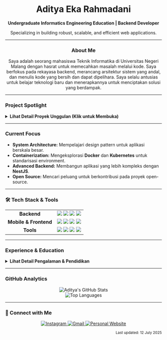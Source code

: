 <div align="center">
  <h1>Aditya Eka Rahmadani</h1>
  <p>
    <b>Undergraduate Informatics Engineering Education | Backend Developer</b>
  </p>
  <p>
    Specializing in building robust, scalable, and efficient web applications.
  </p>
</div>

---

### <p align="center">About Me</p>

<p align="center">
  Saya adalah seorang mahasiswa Teknik Informatika di Universitas Negeri Malang dengan hasrat untuk memecahkan masalah melalui kode. Saya berfokus pada rekayasa backend, merancang arsitektur sistem yang andal, dan menulis kode yang bersih dan dapat dipelihara. Saya selalu antusias untuk belajar teknologi baru dan menerapkannya untuk menciptakan solusi yang berdampak.
</p>

---

### Project Spotlight

<details>
  <summary><b>Lihat Detail Proyek Unggulan (Klik untuk Membuka)</b></summary>
  <br>

  ### CalmQuest
  Sebuah platform web inovatif untuk asesmen kesehatan mental, memanfaatkan kecerdasan buatan (Google's Gemini AI) untuk memberikan analisis dan feedback yang personal.
  <p>
    <b>Tech Stack:</b><br>
    <img src="https://img.shields.io/badge/Next.js-000000?style=for-the-badge&logo=next.js&logoColor=white" />
    <img src="https://img.shields.io/badge/Gemini_AI-4A89F3?style=for-the-badge&logo=google&logoColor=white" />
    <img src="https://img.shields.io/badge/TypeScript-3178C6?style=for-the-badge&logo=typescript&logoColor=white" />
  </p>

  ### CodeIN
  Platform e-learning interaktif untuk belajar pemrograman. Dilengkapi dengan *online code editor* yang mendukung berbagai bahasa, memungkinkan siswa untuk langsung praktik dan menguji kode di dalam website.
  <p>
    <b>Tech Stack:</b><br>
    <img src="https://img.shields.io/badge/Laravel-FF2D20?style=for-the-badge&logo=laravel&logoColor=white" />
    <img src="https://img.shields.io/badge/PHP-777BB4?style=for-the-badge&logo=php&logoColor=white" />
  </p>

  ### SIP (Sistem Informasi Pelaporan)
  Aplikasi web untuk pelaporan kerusakan fasilitas kampus. Memungkinkan mahasiswa dan staf melaporkan kerusakan secara online, yang kemudian dikelola oleh admin melalui backend terpisah.
  <p>
    <b>Tech Stack:</b><br>
    <img src="https://img.shields.io/badge/Next.js-000000?style=for-the-badge&logo=next.js&logoColor=white" />
    <img src="https://img.shields.io/badge/Express.js-000000?style=for-the-badge&logo=express&logoColor=white" />
    <img src="https://img.shields.io/badge/MySQL-4479A1?style=for-the-badge&logo=mysql&logoColor=white" />
  </p>

  ### Sikacling-Cucisepatu
  Aplikasi web manajemen untuk layanan pencucian sepatu, dirancang untuk mengelola pesanan, melacak status pengerjaan, dan data pelanggan secara efisien dari satu dasbor.
  <p>
    <b>Tech Stack:</b><br>
    <img src="https://img.shields.io/badge/Next.js-000000?style=for-the-badge&logo=next.js&logoColor=white" />
    <img src="https://img.shields.io/badge/Supabase-3FCF8E?style=for-the-badge&logo=supabase&logoColor=white" />
  </p>

  ### Smart Ndelik v5.0
  Aplikasi mobile berbasis React Native yang terintegrasi dengan model deteksi objek (YOLOv5) untuk klasifikasi biji kopi. Data hasil deteksi dikirim melalui protokol MQTT.
  <p>
    <b>Tech Stack:</b><br>
    <img src="https://img.shields.io/badge/React_Native-20232A?style=for-the-badge&logo=react&logoColor=61DAFB" />
    <img src="https://img.shields.io/badge/Firebase-FFCA28?style=for-the-badge&logo=firebase&logoColor=black" />
    <img src="https://img.shields.io/badge/MQTT-660066?style=for-the-badge" />
  </p>

  ### Greenovate-Energy
  Profil perusahaan modern dan responsif untuk Greenovate-Energy, menampilkan informasi perusahaan, layanan, dan portofolio dengan desain yang bersih dan profesional.
  <p>
    <b>Tech Stack:</b><br>
    <img src="https://img.shields.io/badge/Next.js-000000?style=for-the-badge&logo=next.js&logoColor=white" />
    <img src="https://img.shields.io/badge/Tailwind_CSS-06B6D4?style=for-the-badge&logo=tailwindcss&logoColor=white" />
  </p>
</details>

---

### Current Focus
-   **System Architecture:** Mempelajari design pattern untuk aplikasi berskala besar.
-   **Containerization:** Mengeksplorasi **Docker** dan **Kubernetes** untuk standarisasi environment.
-   **Advanced Backend:** Membangun aplikasi yang lebih kompleks dengan **NestJS**.
-   **Open Source:** Mencari peluang untuk berkontribusi pada proyek open-source.

---

### 🛠️ Tech Stack & Tools

<div align="center">
  <table>
    <tr>
      <td align="center"><b>Backend</b></td>
      <td>
        <img src="https://img.shields.io/badge/PHP-777BB4?style=for-the-badge&logo=php&logoColor=white" />
        <img src="https://img.shields.io/badge/Laravel-FF2D20?style=for-the-badge&logo=laravel&logoColor=white" />
        <img src="https://img.shields.io/badge/Node.js-339933?style=for-the-badge&logo=node.js&logoColor=white" />
        <img src="https://img.shields.io/badge/MySQL-4479A1?style=for-the-badge&logo=mysql&logoColor=white" />
      </td>
    </tr>
    <tr>
      <td align="center"><b>Mobile & Frontend</b></td>
      <td>
        <img src="https://img.shields.io/badge/React_Native-20232A?style=for-the-badge&logo=react&logoColor=61DAFB" />
        <img src="https://img.shields.io/badge/JavaScript-F7DF1E?style=for-the-badge&logo=javascript&logoColor=black" />
        <img src="https://img.shields.io/badge/HTML5-E34F26?style=for-the-badge&logo=html5&logoColor=white" />
        <img src="https://img.shields.io/badge/CSS3-1572B6?style=for-the-badge&logo=css3&logoColor=white" />
      </td>
    </tr>
    <tr>
      <td align="center"><b>Tools</b></td>
      <td>
        <img src="https://img.shields.io/badge/Git-F05032?style=for-the-badge&logo=git&logoColor=white" />
        <img src="https://img.shields.io/badge/GitHub-181717?style=for-the-badge&logo=github&logoColor=white" />
        <img src="https://img.shields.io/badge/Docker-2496ED?style=for-the-badge&logo=docker&logoColor=white" />
        <img src="https://img.shields.io/badge/Postman-FF6C37?style=for-the-badge&logo=Postman&logoColor=white" />
      </td>
    </tr>
  </table>
</div>

---

### Experience & Education

<details>
  <summary><b>Lihat Detail Pengalaman & Pendidikan</b></summary>
  
  ### Pengalaman
  **Backend Developer (Internship)** @ **DBT TELKOM**
  - Mengimplementasikan RESTful API untuk melayani kebutuhan data aplikasi klien.
  - Bertanggung jawab atas alur data, otentikasi, dan otorisasi.
  - Bekerja sama dengan tim frontend untuk memastikan integrasi.

  ### Pendidikan
  - **Universitas Negeri Malang** | S1 Pendidikan Teknik Informatika _(2023 - Sekarang)_
  - **SMK Telkom Purwokerto** | Rekayasa Perangkat Lunak _(Lulus 2023)_
</details>

---

### GitHub Analytics

<div align="center">
  <img src="https://github-readme-stats.vercel.app/api?username=aditya27t&show_icons=true&theme=github_dark&hide_border=true&include_all_commits=true&count_private=true" alt="Aditya's GitHub Stats" />
  <br/>
  <img src="https://github-readme-stats.vercel.app/api/top-langs/?username=aditya27t&layout=compact&theme=github_dark&hide_border=true" alt="Top Languages" />
</div>

---

### 🔗 Connect with Me

<p align="center">
  <a href="https://instagram.com/rahmadan_2912" target="_blank">
    <img src="https://img.shields.io/badge/Instagram-E4405F?style=for-the-badge&logo=instagram&logoColor=white" alt="Instagram"/>
  </a>
  <a href="mailto:aditpoetra25@gmail.com">
    <img src="https://img.shields.io/badge/Gmail-D14836?style=for-the-badge&logo=gmail&logoColor=white" alt="Gmail"/>
  </a>
  <a href="http://profile-svelte-learn.vercel.app" target="_blank">
    <img src="https://img.shields.io/badge/Website-333333?style=for-the-badge&logo=About.me&logoColor=white" alt="Personal Website"/>
  </a>
</p>

<p align="right"><sub>Last updated: 12 July 2025</sub></p>
